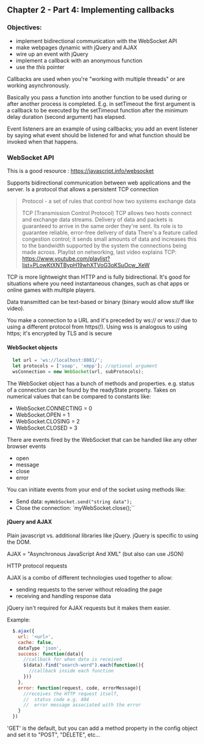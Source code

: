 ## Chapter 2 - Part 4: Implementing callbacks

### Objectives:
- implement bidirectional communication with the WebSocket API
- make webpages dynamic with jQuery and AJAX
- wire up an event with jQuery
- implement a callback with an anonymous function
- use the *this* pointer

Callbacks are used when you're "working with multiple threads" or are working asynchronously.

Basically you pass a function into another function to be used during or after another process is completed. E.g. in setTimeout the first argument is a callback to be executed by the setTimeout function after the minimum delay duration (second argument) has elapsed.

Event listeners are an example of using callbacks; you add an event listener by saying what event should be listened for and what function should be invoked when that happens.

### WebSocket API

This is a good resource : https://javascript.info/websocket

Supports bidirectional communication between web applications and the server.
Is a protocol that allows a persistent TCP connection

> Protocol - a set of rules that control how two systems exchange data
>
> TCP (Transmission Control Protocol)
> TCP allows two hosts connect and exchange data streams. Delivery of data and packets is guaranteed to arrive in the same order they're sent.
> Its role is to guarantee reliable, error-free delivery of data
> There's a feature called congestion control; it sends small amounts of data and increases this to the bandwidth supported by the system the connections being made across.
> Playlist on networking, last video explains TCP: https://www.youtube.com/playlist?list=PLowKtXNTBypH19whXTVoG3oKSuOcw_XeW

TCP is more lightweight than HTTP and is fully bidirectional. It's good for situations where you need instantaneous changes, such as chat apps or online games with multiple players.

Data transmitted can be text-based or binary (binary would allow stuff like video).

You make a connection to a URL and it's preceded by ws:// or wss:// due to using a different protocol from https(!). Using wss is analogous to using https; it's encrypted by TLS and is secure

#### WebSocket objects

```js
  let url = 'ws://localhost:8081/';
  let protocols = ['soap', 'xmpp']; //optional argument
  wsConnection = new WebSocket(url, subProtocols);
```

The WebSocket object has a bunch of methods and properties. e.g. status of a connection can be found by the readyState property. Takes on numerical values that can be compared to constants like:

- WebSocket.CONNECTING = 0
- WebSocket.OPEN = 1
- WebSocket.CLOSING = 2
- WebSocket.CLOSED = 3

There are events fired by the WebSocket that can be handled like any other browser events

- open
- message
- close
- error

You can initiate events from your end of the socket using methods like:

- Send data: `myWebSocket.send("string data");`
- Close the connection: `myWebSocket.close();``

#### jQuery and AJAX

Plain javascript vs. additional libraries like jQuery.
jQuery is specific to using the DOM.

AJAX = "Asynchronous JavaScript And XML" (but also can use JSON)

HTTP protocol requests

AJAX is a combo of different technologies used together to allow:
- sending requests to the server without reloading the page
- receiving and handling response data

jQuery isn't required for AJAX requests but it makes them easier.

Example:

```js
  $.ajax({
    url: '<url>',
    cache: false,
    dataType 'json',
    success: function(data){
      //callback for when data is received
      $(data).find("search-word").each(function(){
        //callback inside each function
      }))
    },
    error: function(request, code, errorMessage){
      //receives the HTTP request itself,
      //  status code e.g. 404
      //  error message associated with the error
    }
  })
```

'GET' is the default, but you can add a method property in the config object and set it to "POST", "DELETE", etc...
